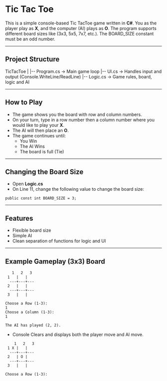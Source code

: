 # Tic Tac Toe

This is a simple console-based Tic TacToe game written in **C#**.
You as the player play as **X**, and the computer (AI) plays as **O**.
The program supports different board sizes like (3x3, 5x5, 7x7, etc.). The BOARD_SIZE constant must be an odd number.

---

## Project Structure
TicTacToe
|
|-- Program.cs	-> Main game loop
|-- UI.cs		-> Handles input and output (Console.WriteLine/ReadLine)
|-- Logic.cs	-> Game rules, board, logic and AI

---

## How to Play
* The game shows you the board with row and column numbers.
* On your turn, type in a row number then a column number where you would like to play your **X**.
* The AI will then place an **O**.
* The game continues until:
	* You Win
	* The AI Wins
	* The board is full (Tie)

---

## Changing the Board Size
* Open **Logic.cs**
* On Line 11, change the following value to change the board size:
```
public const int BOARD_SIZE = 3;
```

---

## Features
* Flexible board size
* Simple AI
* Clean separation of functions for logic and UI

---

## Example Gameplay (3x3) Board
```
   1   2   3
 1   |   |	
  ---+---+---
 2   |   |	
  ---+---+---
 3   |   |	

Choose a Row (1-3):
1
Choose a Column (1-3):
1

The AI has played (2, 2).

```
* Console Clears and displays both the player move and AI move.
```
    1   2   3
 1 X |   |	
  ---+---+---
 2   | O |	
  ---+---+---
 3   |   |	

Choose a Row (1-3):
```